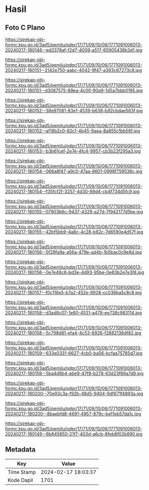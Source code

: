 # Hasil

## Foto C Plano

https://sirekap-obj-formc.kpu.go.id/3ad5/pemilu/pdpr/17/71/09/10/06/1771091006013-20240217-180148--ed3378af-f2d7-4009-a517-65905438b3d1.jpg

https://sirekap-obj-formc.kpu.go.id/3ad5/pemilu/pdpr/17/71/09/10/06/1771091006013-20240217-180151--2142e750-aabc-4042-9f47-a393c67273c8.jpg

https://sirekap-obj-formc.kpu.go.id/3ad5/pemilu/pdpr/17/71/09/10/06/1771091006013-20240217-180151--d3087575-89ea-4c00-90a9-1d5a7bbb0195.jpg

https://sirekap-obj-formc.kpu.go.id/3ad5/pemilu/pdpr/17/71/09/10/06/1771091006013-20240217-180152--38e97081-83e1-4539-b638-b92cbdae583f.jpg

https://sirekap-obj-formc.kpu.go.id/3ad5/pemilu/pdpr/17/71/09/10/06/1771091006013-20240217-180152--af18b2c0-82c1-4b45-9aea-8a855c1bb56f.jpg

https://sirekap-obj-formc.kpu.go.id/3ad5/pemilu/pdpr/17/71/09/10/06/1771091006013-20240217-180153--b3b61cef-2e7e-4fc4-9957-cb3b22f295a3.jpg

https://sirekap-obj-formc.kpu.go.id/3ad5/pemilu/pdpr/17/71/09/10/06/1771091006013-20240217-180154--066a8f47-a9c0-47aa-8601-0998f759538c.jpg

https://sirekap-obj-formc.kpu.go.id/3ad5/pemilu/pdpr/17/71/09/10/06/1771091006013-20240217-180154--f35fcf2f-3257-4d30-89d4-cb4f734d5fc9.jpg

https://sirekap-obj-formc.kpu.go.id/3ad5/pemilu/pdpr/17/71/09/10/06/1771091006013-20240217-180155--07903b6c-9437-4329-a27d-7f942177d5be.jpg

https://sirekap-obj-formc.kpu.go.id/3ad5/pemilu/pdpr/17/71/09/10/06/1771091006013-20240217-180155--42bf5bb9-4a8c-4c28-b62c-7d6590e4d57f.jpg

https://sirekap-obj-formc.kpu.go.id/3ad5/pemilu/pdpr/17/71/09/10/06/1771091006013-20240217-180156--5f28fa9a-a56a-479e-ad4b-1b5bac0c9e8d.jpg

https://sirekap-obj-formc.kpu.go.id/3ad5/pemilu/pdpr/17/71/09/10/06/1771091006013-20240217-180156--0e7e48c6-bd3e-4d93-95be-0e83b2e7e3f4.jpg

https://sirekap-obj-formc.kpu.go.id/3ad5/pemilu/pdpr/17/71/09/10/06/1771091006013-20240217-180157--f0c116e5-b7a2-452e-9928-cc036ba5c8c8.jpg

https://sirekap-obj-formc.kpu.go.id/3ad5/pemilu/pdpr/17/71/09/10/06/1771091006013-20240217-180158--d3ad8c07-1e60-4531-a479-ee738c983114.jpg

https://sirekap-obj-formc.kpu.go.id/3ad5/pemilu/pdpr/17/71/09/10/06/1771091006013-20240217-180158--5c798d81-efa4-4c53-8926-f2882136df82.jpg

https://sirekap-obj-formc.kpu.go.id/3ad5/pemilu/pdpr/17/71/09/10/06/1771091006013-20240217-180159--633e0331-6627-4cb0-ba56-bcfaa75785d7.jpg

https://sirekap-obj-formc.kpu.go.id/3ad5/pemilu/pdpr/17/71/09/10/06/1771091006013-20240217-180159--5ba4d8b4-abe9-47f9-b278-63d23f66a7d9.jpg

https://sirekap-obj-formc.kpu.go.id/3ad5/pemilu/pdpr/17/71/09/10/06/1771091006013-20240217-180200--70e93c3a-f92b-48d5-9404-9df671f4893a.jpg

https://sirekap-obj-formc.kpu.go.id/3ad5/pemilu/pdpr/17/71/09/10/06/1771091006013-20240217-180200--8baebfd8-4691-4957-879c-be11eb57da1c.jpg

https://sirekap-obj-formc.kpu.go.id/3ad5/pemilu/pdpr/17/71/09/10/06/1771091006013-20240217-180149--6b645850-21f7-403d-a6cb-8feb8f02b890.jpg


## Metadata

| Key        | Value               |
| ---------- | ------------------- |
| Time Stamp | 2024-02-17 18:03:37 |
| Kode Dapil | 1701                |



